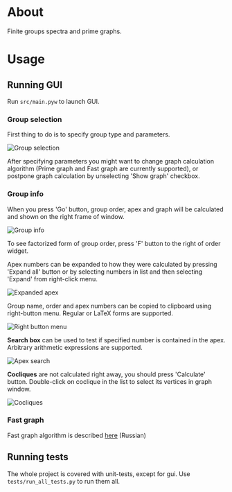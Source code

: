 About
=====

Finite groups spectra and prime graphs.

Usage
=====

Running GUI
-----------
Run `src/main.pyw` to launch GUI.

### Group selection
First thing to do is to specify group type and parameters.

![Group selection](https://raw.github.com/aikoven/calculations/master/docs/group_select.png)

After specifying parameters you might want to change graph calculation algorithm (Prime graph and Fast graph are currently supported), or postpone graph calculation by unselecting 'Show graph' checkbox.

### Group info
When you press 'Go' button, group order, apex and graph will be calculated and shown on the right frame of window.

![Group info](https://raw.github.com/aikoven/calculations/master/docs/group_info.png)

To see factorized form of group order, press 'F' button to the right of order widget.

Apex numbers can be expanded to how they were calculated by pressing 'Expand all' button or by selecting numbers in list and then selecting 'Expand' from right-click menu.

![Expanded apex](https://raw.github.com/aikoven/calculations/master/docs/apex_expanded.png)

Group name, order and apex numbers can be copied to clipboard using right-button menu. Regular or LaTeX forms are supported.

![Right button menu](https://raw.github.com/aikoven/calculations/master/docs/rb_menu.png)

**Search box** can be used to test if specified number is contained in the apex. Arbitrary arithmetic expressions are supported.

![Apex search](https://raw.github.com/aikoven/calculations/master/docs/apex_search.png)

**Cocliques** are not calculated right away, you should press 'Calculate' button. Double-click on coclique in the list to select its vertices in graph window.

![Cocliques](https://raw.github.com/aikoven/calculations/master/docs/cocliques.png)


### Fast graph
Fast graph algorithm is described [here](https://raw.github.com/aikoven/calculations/master/docs/fastgraph.pdf) (Russian)


Running tests
-------------
The whole project is covered with unit-tests, except for gui.
Use `tests/run_all_tests.py` to run them all.

